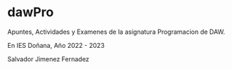 # dawPro
Apuntes, Actividades y Examenes de la asignatura Programacion de DAW.

En IES Doñana, Año 2022 - 2023

Salvador Jimenez Fernadez

